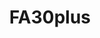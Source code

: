 ---
title: FA30plus
crosslinks:
- ForeverAlone
- misanthropy
- ForeverAloneDating
- ShrugLifeSyndicate
- amiugly
- pornfree
- cripplingalcoholism
- xkcd
- DeadRedditors
- RandomActsofCards
- AskReddit
---